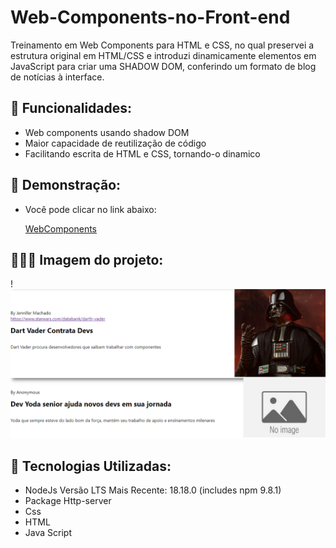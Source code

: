 # Web-Components-no-Front-end

Treinamento em Web Components para HTML e CSS, no qual preservei a estrutura original em HTML/CSS e introduzi dinamicamente elementos em 
JavaScript para criar uma SHADOW DOM, conferindo um formato de blog de notícias à interface.


## 📱 Funcionalidades: 
- Web components usando shadow DOM
- Maior capacidade de reutilização de código
- Facilitando escrita de HTML e CSS, tornando-o dinamico


## 🤳 Demonstração:
- Você pode clicar no link abaixo:

  [WebComponents]()

## 👩🏻‍💻 Imagem do projeto:


!![Imagem](/assets/img/projeto.png)


## 🤖 Tecnologias Utilizadas:

- NodeJs Versão LTS Mais Recente: 18.18.0 (includes npm 9.8.1)
- Package Http-server
- Css
- HTML
- Java Script

